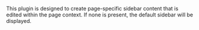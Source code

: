 This plugin is designed to create page-specific sidebar content that is edited within the page context. If none is present, the default sidebar will be displayed.